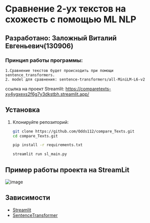 # Сравнение 2-ух текстов на схожесть с помощью ML NLP
## Разработано: Заложный Виталий Евгеньевич(130906)
### Принцип работы программы:
```
1.Сравнение текстов будет происходить при помощи sentence_transformers.
2. model для сравнения: sentence-transformers/all-MiniLM-L6-v2
```
ссылка на проект Streamlit: https://comparetexts-xy4ygxexs2f6g7y3dkstbh.streamlit.app/
## Установка

1. Клонируйте репозиторий:
   ```bash
   git clone https://github.com/Odds112/compare_Texts.git
   cd compare_Texts.git

   pip install -r requirements.txt

   streamlit run sl_main.py

## Пример работы проекта на StreamLit
![image](https://github.com/Odds112/compare_Texts/assets/83842891/0bc68d45-4a75-4b28-b88a-c16881b78e8d)



## Зависимости

- [Streamlit](https://streamlit.io/)
- [SentenceTransformer](https://www.sbert.net/)
